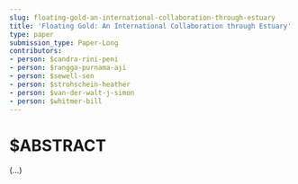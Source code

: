 ```yaml
---
slug: floating-gold-an-international-collaboration-through-estuary
title: 'Floating Gold: An International Collaboration through Estuary'
type: paper
submission_type: Paper-Long
contributors:
- person: $candra-rini-peni
- person: $rangga-purnama-aji
- person: $sewell-sen
- person: $strohschein-heather
- person: $van-der-walt-j-simon
- person: $whitmer-bill
---
```


# $ABSTRACT

(...)